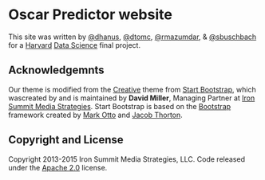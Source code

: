 # Oscar Predictor website 

This site was written by [@dhanus](http://github.com/dhanus), [@dtomc](http://github.com/dtomc), [@rmazumdar](http://github.com/rmazumdar), &amp;  [@sbuschbach](http://github.com/sbuschbach) for a [Harvard](http://www.harvard.edu/) [Data Science](http://cs109.org) final project. 

## Acknowledgemnts

Our theme is modified from the [Creative](http://startbootstrap.com/template-overviews/creative/) theme from [Start Bootstrap](http://startbootstrap.com/), which wascreated by and is maintained by **David Miller**, Managing Partner at [Iron Summit Media Strategies](http://www.ironsummitmedia.com/). Start Bootstrap is based on the [Bootstrap](http://getbootstrap.com/) framework created by [Mark Otto](https://twitter.com/mdo) and [Jacob Thorton](https://twitter.com/fat).

## Copyright and License

Copyright 2013-2015 Iron Summit Media Strategies, LLC. Code released under the [Apache 2.0](https://github.com/IronSummitMedia/startbootstrap-creative/blob/gh-pages/LICENSE) license.
